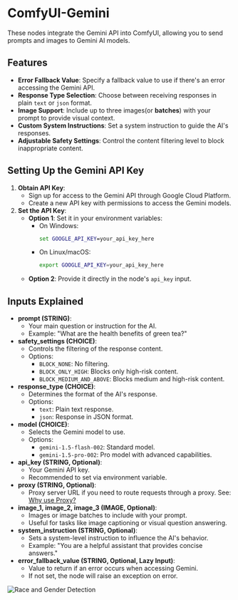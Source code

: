 # ComfyUI-Gemini

These nodes integrate the Gemini API into ComfyUI, allowing you to send prompts and images to Gemini AI models.

## Features

- **Error Fallback Value**: Specify a fallback value to use if there's an error accessing the Gemini API.
- **Response Type Selection**: Choose between receiving responses in plain `text` or `json` format.
- **Image Support**: Include up to three images(or **batches**) with your prompt to provide visual context.
- **Custom System Instructions**: Set a system instruction to guide the AI's responses.
- **Adjustable Safety Settings**: Control the content filtering level to block inappropriate content.

## Setting Up the Gemini API Key

1. **Obtain API Key**:
   - Sign up for access to the Gemini API through Google Cloud Platform.
   - Create a new API key with permissions to access the Gemini models.
2. **Set the API Key**:
   - **Option 1**: Set it in your environment variables:
     - On Windows:
       ```cmd
       set GOOGLE_API_KEY=your_api_key_here
       ```
     - On Linux/macOS:
       ```bash
       export GOOGLE_API_KEY=your_api_key_here
       ```
   - **Option 2**: Provide it directly in the node's `api_key` input.

## Inputs Explained

- **prompt (STRING)**:
  - Your main question or instruction for the AI.
  - Example: "What are the health benefits of green tea?"
- **safety_settings (CHOICE)**:
  - Controls the filtering of the response content.
  - Options:
    - `BLOCK_NONE`: No filtering.
    - `BLOCK_ONLY_HIGH`: Blocks only high-risk content.
    - `BLOCK_MEDIUM_AND_ABOVE`: Blocks medium and high-risk content.
- **response_type (CHOICE)**:
  - Determines the format of the AI's response.
  - Options:
    - `text`: Plain text response.
    - `json`: Response in JSON format.
- **model (CHOICE)**:
  - Selects the Gemini model to use.
  - Options:
    - `gemini-1.5-flash-002`: Standard model.
    - `gemini-1.5-pro-002`: Pro model with advanced capabilities.
- **api_key (STRING, Optional)**:
  - Your Gemini API key.
  - Recommended to set via environment variable.
- **proxy (STRING, Optional)**:
  - Proxy server URL if you need to route requests through a proxy. See: [Why use Proxy?](https://visionatrix.github.io/VixFlowsDocs/AdminManual/Installation/proxy_gemini/#why-use-a-proxy)
- **image_1, image_2, image_3 (IMAGE, Optional)**:
  - Images or image batches to include with your prompt.
  - Useful for tasks like image captioning or visual question answering.
- **system_instruction (STRING, Optional)**:
  - Sets a system-level instruction to influence the AI's behavior.
  - Example: "You are a helpful assistant that provides concise answers."
- **error_fallback_value (STRING, Optional, Lazy Input)**:
  - Value to return if an error occurs when accessing Gemini.
  - If not set, the node will raise an exception on error.

![Race and Gender Detection](https://raw.githubusercontent.com/Visionatrix/ComfyUI-Gemini/main/screenshots/race_gender.jpg)
